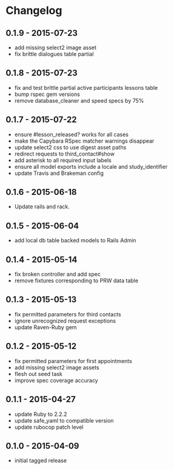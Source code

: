 # Changelog

## 0.1.9 - 2015-07-23

* add missing select2 image asset
* fix brittle dialogues table partial

## 0.1.8 - 2015-07-23

* fix and test brittle partial active participants lessons table
* bump rspec gem versions
* remove database_cleaner and speed specs by 75%

## 0.1.7 - 2015-07-22

* ensure #lesson_released? works for all cases
* make the Capybara RSpec matcher warnings disappear
* update select2 css to use digest asset paths
* redirect requests to third_contact#show
* add asterisk to all required input labels
* ensure all model exports include a locale and study_identifier
* update Travis and Brakeman config

## 0.1.6 - 2015-06-18

* Update rails and rack.

## 0.1.5 - 2015-06-04

* add local db table backed models to Rails Admin

## 0.1.4 - 2015-05-14

* fix broken controller and add spec
* remove fixtures corresponding to PRW data table

## 0.1.3 - 2015-05-13

* fix permitted parameters for third contacts
* ignore unrecognized request exceptions
* update Raven-Ruby gem

## 0.1.2 - 2015-05-12

* fix permitted parameters for first appointments
* add missing select2 image assets
* flesh out seed task
* improve spec coverage accuracy

## 0.1.1 - 2015-04-27

* update Ruby to 2.2.2
* update safe_yaml to compatible version
* update rubocop patch level

## 0.1.0 - 2015-04-09

* initial tagged release
